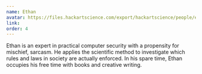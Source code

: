 ```yaml
---
name: Ethan
avatar: https://files.hackartscience.com/export/hackartscience/people/ethan.svg
link:
order: 4
---
```


Ethan is an expert in practical computer security with a propensity for mischief, sarcasm.
He applies the scientific method to investigate which rules and laws in society are actually enforced.
In his spare time, Ethan occupies his free time with books and creative writing.
